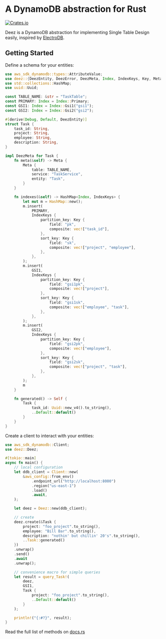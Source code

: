 A DynamoDB abstraction for Rust
==========================================================
[![Crates.io](https://img.shields.io/crates/v/deez.svg)](https://crates.io/crates/deez)

Deez is a DynamoDB abstraction for implementing Single Table Design easily,
inspired by [ElectroDB](https://github.com/tywalch/electrodb).

## Getting Started

Define a schema for your entities:

```rust
use aws_sdk_dynamodb::types::AttributeValue;
use deez::{DeezEntity, DeezError, DeezMeta, Index, IndexKeys, Key, Meta};
use std::collections::HashMap;
use uuid::Uuid;

const TABLE_NAME: &str = "TaskTable";
const PRIMARY: Index = Index::Primary;
const GSI1: Index = Index::Gsi1("gsi1");
const GSI2: Index = Index::Gsi2("gsi2");

#[derive(Debug, Default, DeezEntity)]
struct Task {
    task_id: String,
    project: String,
    employee: String,
    description: String,
}

impl DeezMeta for Task {
    fn meta(&self) -> Meta {
        Meta {
            table: TABLE_NAME,
            service: "TaskService",
            entity: "Task",
        }
    }

    fn indexes(&self) -> HashMap<Index, IndexKeys> {
        let mut m = HashMap::new();
        m.insert(
            PRIMARY,
            IndexKeys {
                partition_key: Key {
                    field: "pk",
                    composite: vec!["task_id"],
                },
                sort_key: Key {
                    field: "sk",
                    composite: vec!["project", "employee"],
                },
            },
        );
        m.insert(
            GSI1,
            IndexKeys {
                partition_key: Key {
                    field: "gsi1pk",
                    composite: vec!["project"],
                },
                sort_key: Key {
                    field: "gsi1sk",
                    composite: vec!["employee", "task"],
                },
            },
        );
        m.insert(
            GSI2,
            IndexKeys {
                partition_key: Key {
                    field: "gsi2pk",
                    composite: vec!["employee"],
                },
                sort_key: Key {
                    field: "gsi2sk",
                    composite: vec!["project", "task"],
                },
            },
        );
        m
    }

    fn generated() -> Self {
        Task {
            task_id: Uuid::new_v4().to_string(),
            ..Default::default()
        }
    }
}
```

Create a client to interact with your entities:

```rust
use aws_sdk_dynamodb::Client;
use deez::Deez;

#[tokio::main]
async fn main() {
    // local configuration
    let ddb_client = Client::new(
        &aws_config::from_env()
            .endpoint_url("http://localhost:8000")
            .region("us-east-1")
            .load()
            .await,
    );

    let deez = Deez::new(ddb_client);

    // create
    deez.create(&Task {
        project: "foo_project".to_string(),
        employee: "Bill Bar".to_string(),
        description: "nothin' but chillin' 20's".to_string(),
        ..Task::generated()
    })
    .unwrap()
    .send()
    .await
    .unwrap();

    // convenience macro for simple queries
    let result = query_Task!(
        deez,
        GSI1,
        Task {
            project: "foo_project".to_string(),
            ..Default::default()
        }
    );

    println!("{:#?}", result);
}
```

Read the full list of methods on [docs.rs](https://docs.rs/deez/0.1.0/deez/struct.Deez.html)
